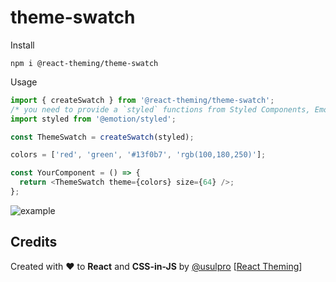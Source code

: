 # theme-swatch

Install

```shell
npm i @react-theming/theme-swatch
```

Usage

```js
import { createSwatch } from '@react-theming/theme-swatch';
/* you need to provide a `styled` functions from Styled Components, Emotion or '@storybook/theming'  */
import styled from '@emotion/styled';

const ThemeSwatch = createSwatch(styled);

colors = ['red', 'green', '#13f0b7', 'rgb(100,180,250)'];

const YourComponent = () => {
  return <ThemeSwatch theme={colors} size={64} />;
};
```

![example](https://raw.githubusercontent.com/react-theming/theme-swatch/master/docs/swatches12.png)

## Credits

<div align="left" style="height: 16px;">Created with ❤︎ to <b>React</b> and <b>CSS-in-JS</b> by <a
    href="https://twitter.com/UsulPro">@usulpro</a> [<a href="https://github.com/react-theming">React Theming</a>]
</div>
